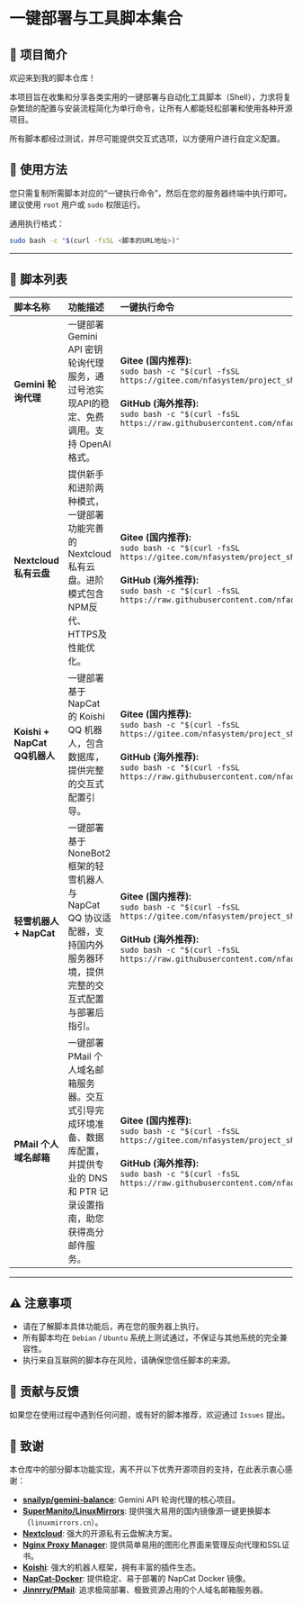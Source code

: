 # 一键部署与工具脚本集合

## 📖 项目简介

欢迎来到我的脚本仓库！

本项目旨在收集和分享各类实用的一键部署与自动化工具脚本（Shell），力求将复杂繁琐的配置与安装流程简化为单行命令，让所有人都能轻松部署和使用各种开源项目。

所有脚本都经过测试，并尽可能提供交互式选项，以方便用户进行自定义配置。

## 🚀 使用方法

您只需复制所需脚本对应的“一键执行命令”，然后在您的服务器终端中执行即可。建议使用 `root` 用户或 `sudo` 权限运行。

通用执行格式：
```bash
sudo bash -c "$(curl -fsSL <脚本的URL地址>)"
```

---

## 📜 脚本列表

| 脚本名称                     | 功能描述                                                     | 一键执行命令                                                 |
| :--------------------------- | :----------------------------------------------------------- | :----------------------------------------------------------- |
| **Gemini 轮询代理**          | 一键部署 Gemini API 密钥轮询代理服务，通过号池实现API的稳定、免费调用。支持 OpenAI 格式。 | **Gitee (国内推荐):** <br> `sudo bash -c "$(curl -fsSL https://gitee.com/nfasystem/project_sh/raw/main/deployment/setup_gemini_proxy.sh)"` <br><br> **GitHub (海外推荐):** <br> `sudo bash -c "$(curl -fsSL https://raw.githubusercontent.com/nfachenxi/project_sh/main/deployment/setup_gemini_proxy.sh)"` |
| **Nextcloud 私有云盘**       | 提供新手和进阶两种模式，一键部署功能完善的 Nextcloud 私有云盘。进阶模式包含NPM反代、HTTPS及性能优化。 | **Gitee (国内推荐):** <br> `sudo bash -c "$(curl -fsSL https://gitee.com/nfasystem/project_sh/raw/main/deployment/setup_nextcloud.sh)"` <br><br> **GitHub (海外推荐):** <br> `sudo bash -c "$(curl -fsSL https://raw.githubusercontent.com/nfachenxi/project_sh/main/deployment/setup_nextcloud.sh)"` |
| **Koishi + NapCat QQ机器人** | 一键部署基于 NapCat 的 Koishi QQ 机器人，包含数据库，提供完整的交互式配置引导。 | **Gitee (国内推荐):** <br> `sudo bash -c "$(curl -fsSL https://gitee.com/nfasystem/project_sh/raw/main/deployment/setup_koishi_napcat.sh)"` <br><br> **GitHub (海外推荐):** <br> `sudo bash -c "$(curl -fsSL https://raw.githubusercontent.com/nfachenxi/project_sh/main/deployment/setup_koishi_napcat.sh)"` |
| **轻雪机器人 + NapCat** | 一键部署基于 NoneBot2 框架的轻雪机器人与 NapCat QQ 协议适配器，支持国内外服务器环境，提供完整的交互式配置与部署后指引。 | **Gitee (国内推荐):** <br> `sudo bash -c "$(curl -fsSL https://gitee.com/nfasystem/project_sh/raw/main/deployment/setup_liteyuki_napcat.sh)"` <br><br> **GitHub (海外推荐):** <br> `sudo bash -c "$(curl -fsSL https://raw.githubusercontent.com/nfachenxi/project_sh/main/deployment/setup_liteyuki_napcat.sh)"` |
| **PMail 个人域名邮箱**       | 一键部署 PMail 个人域名邮箱服务器。交互式引导完成环境准备、数据库配置，并提供专业的 DNS 和 PTR 记录设置指南，助您获得高分邮件服务。 | **Gitee (国内推荐):** <br> `sudo bash -c "$(curl -fsSL https://gitee.com/nfasystem/project_sh/raw/main/deployment/setup_pmail.sh)"` <br><br> **GitHub (海外推荐):** <br> `sudo bash -c "$(curl -fsSL https://raw.githubusercontent.com/nfachenxi/project_sh/main/deployment/setup_pmail.sh)"` |


---

## ⚠️ 注意事项

-   请在了解脚本具体功能后，再在您的服务器上执行。
-   所有脚本均在 `Debian` / `Ubuntu` 系统上测试通过，不保证与其他系统的完全兼容性。
-   执行来自互联网的脚本存在风险，请确保您信任脚本的来源。

## 🤝 贡献与反馈

如果您在使用过程中遇到任何问题，或有好的脚本推荐，欢迎通过 `Issues` 提出。



## 🙏 致谢

本仓库中的部分脚本功能实现，离不开以下优秀开源项目的支持，在此表示衷心感谢：

- **[snailyp/gemini-balance](https://github.com/snailyp/gemini-balance)**: Gemini API 轮询代理的核心项目。
- **[SuperManito/LinuxMirrors](https://github.com/SuperManito/LinuxMirrors)**: 提供强大易用的国内镜像源一键更换脚本（`linuxmirrors.cn`）。
- **[Nextcloud](https://github.com/nextcloud/server)**: 强大的开源私有云盘解决方案。
- **[Nginx Proxy Manager](https://github.com/NginxProxyManager/nginx-proxy-manager)**: 提供简单易用的图形化界面来管理反向代理和SSL证书。
- **[Koishi](https://github.com/koishijs/koishi)**: 强大的机器人框架，拥有丰富的插件生态。
- **[NapCat-Docker](https://github.com/NapNeko/NapCat-Docker)**: 提供稳定、易于部署的 NapCat Docker 镜像。
- **[Jinnrry/PMail](https://github.com/Jinnrry/PMail)**: 追求极简部署、极致资源占用的个人域名邮箱服务器。
